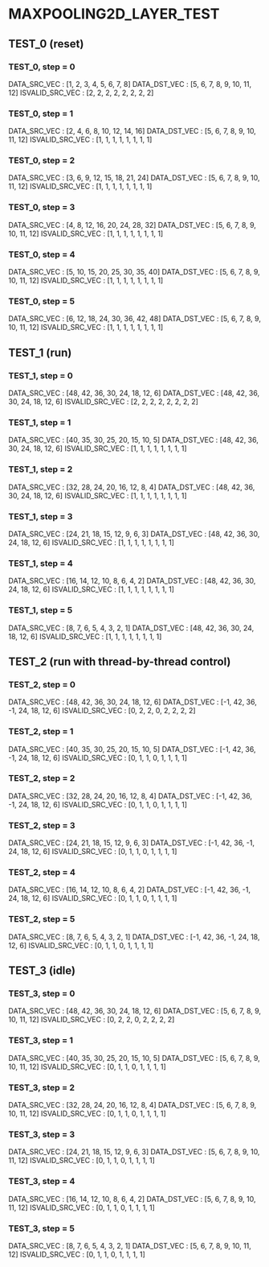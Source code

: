 # MAXPOOLING2D_LAYER_TEST

## TEST_0 (reset)

### TEST_0, step = 0

DATA_SRC_VEC : [1, 2, 3, 4, 5, 6, 7, 8]
DATA_DST_VEC : [5, 6, 7, 8, 9, 10, 11, 12]
ISVALID_SRC_VEC : [2, 2, 2, 2, 2, 2, 2, 2]

### TEST_0, step = 1

DATA_SRC_VEC : [2, 4, 6, 8, 10, 12, 14, 16]
DATA_DST_VEC : [5, 6, 7, 8, 9, 10, 11, 12]
ISVALID_SRC_VEC : [1, 1, 1, 1, 1, 1, 1, 1]

### TEST_0, step = 2

DATA_SRC_VEC : [3, 6, 9, 12, 15, 18, 21, 24]
DATA_DST_VEC : [5, 6, 7, 8, 9, 10, 11, 12]
ISVALID_SRC_VEC : [1, 1, 1, 1, 1, 1, 1, 1]

### TEST_0, step = 3

DATA_SRC_VEC : [4, 8, 12, 16, 20, 24, 28, 32]
DATA_DST_VEC : [5, 6, 7, 8, 9, 10, 11, 12]
ISVALID_SRC_VEC : [1, 1, 1, 1, 1, 1, 1, 1]

### TEST_0, step = 4

DATA_SRC_VEC : [5, 10, 15, 20, 25, 30, 35, 40]
DATA_DST_VEC : [5, 6, 7, 8, 9, 10, 11, 12]
ISVALID_SRC_VEC : [1, 1, 1, 1, 1, 1, 1, 1]

### TEST_0, step = 5

DATA_SRC_VEC : [6, 12, 18, 24, 30, 36, 42, 48]
DATA_DST_VEC : [5, 6, 7, 8, 9, 10, 11, 12]
ISVALID_SRC_VEC : [1, 1, 1, 1, 1, 1, 1, 1]

## TEST_1 (run)

### TEST_1, step = 0

DATA_SRC_VEC : [48, 42, 36, 30, 24, 18, 12, 6]
DATA_DST_VEC : [48, 42, 36, 30, 24, 18, 12, 6]
ISVALID_SRC_VEC : [2, 2, 2, 2, 2, 2, 2, 2]

### TEST_1, step = 1

DATA_SRC_VEC : [40, 35, 30, 25, 20, 15, 10, 5]
DATA_DST_VEC : [48, 42, 36, 30, 24, 18, 12, 6]
ISVALID_SRC_VEC : [1, 1, 1, 1, 1, 1, 1, 1]

### TEST_1, step = 2

DATA_SRC_VEC : [32, 28, 24, 20, 16, 12, 8, 4]
DATA_DST_VEC : [48, 42, 36, 30, 24, 18, 12, 6]
ISVALID_SRC_VEC : [1, 1, 1, 1, 1, 1, 1, 1]

### TEST_1, step = 3

DATA_SRC_VEC : [24, 21, 18, 15, 12, 9, 6, 3]
DATA_DST_VEC : [48, 42, 36, 30, 24, 18, 12, 6]
ISVALID_SRC_VEC : [1, 1, 1, 1, 1, 1, 1, 1]

### TEST_1, step = 4

DATA_SRC_VEC : [16, 14, 12, 10, 8, 6, 4, 2]
DATA_DST_VEC : [48, 42, 36, 30, 24, 18, 12, 6]
ISVALID_SRC_VEC : [1, 1, 1, 1, 1, 1, 1, 1]

### TEST_1, step = 5

DATA_SRC_VEC : [8, 7, 6, 5, 4, 3, 2, 1]
DATA_DST_VEC : [48, 42, 36, 30, 24, 18, 12, 6]
ISVALID_SRC_VEC : [1, 1, 1, 1, 1, 1, 1, 1]

## TEST_2 (run with thread-by-thread control)

### TEST_2, step = 0

DATA_SRC_VEC : [48, 42, 36, 30, 24, 18, 12, 6]
DATA_DST_VEC : [-1, 42, 36, -1, 24, 18, 12, 6]
ISVALID_SRC_VEC : [0, 2, 2, 0, 2, 2, 2, 2]

### TEST_2, step = 1

DATA_SRC_VEC : [40, 35, 30, 25, 20, 15, 10, 5]
DATA_DST_VEC : [-1, 42, 36, -1, 24, 18, 12, 6]
ISVALID_SRC_VEC : [0, 1, 1, 0, 1, 1, 1, 1]

### TEST_2, step = 2

DATA_SRC_VEC : [32, 28, 24, 20, 16, 12, 8, 4]
DATA_DST_VEC : [-1, 42, 36, -1, 24, 18, 12, 6]
ISVALID_SRC_VEC : [0, 1, 1, 0, 1, 1, 1, 1]

### TEST_2, step = 3

DATA_SRC_VEC : [24, 21, 18, 15, 12, 9, 6, 3]
DATA_DST_VEC : [-1, 42, 36, -1, 24, 18, 12, 6]
ISVALID_SRC_VEC : [0, 1, 1, 0, 1, 1, 1, 1]

### TEST_2, step = 4

DATA_SRC_VEC : [16, 14, 12, 10, 8, 6, 4, 2]
DATA_DST_VEC : [-1, 42, 36, -1, 24, 18, 12, 6]
ISVALID_SRC_VEC : [0, 1, 1, 0, 1, 1, 1, 1]

### TEST_2, step = 5

DATA_SRC_VEC : [8, 7, 6, 5, 4, 3, 2, 1]
DATA_DST_VEC : [-1, 42, 36, -1, 24, 18, 12, 6]
ISVALID_SRC_VEC : [0, 1, 1, 0, 1, 1, 1, 1]

## TEST_3 (idle)

### TEST_3, step = 0

DATA_SRC_VEC : [48, 42, 36, 30, 24, 18, 12, 6]
DATA_DST_VEC : [5, 6, 7, 8, 9, 10, 11, 12]
ISVALID_SRC_VEC : [0, 2, 2, 0, 2, 2, 2, 2]

### TEST_3, step = 1

DATA_SRC_VEC : [40, 35, 30, 25, 20, 15, 10, 5]
DATA_DST_VEC : [5, 6, 7, 8, 9, 10, 11, 12]
ISVALID_SRC_VEC : [0, 1, 1, 0, 1, 1, 1, 1]

### TEST_3, step = 2

DATA_SRC_VEC : [32, 28, 24, 20, 16, 12, 8, 4]
DATA_DST_VEC : [5, 6, 7, 8, 9, 10, 11, 12]
ISVALID_SRC_VEC : [0, 1, 1, 0, 1, 1, 1, 1]

### TEST_3, step = 3

DATA_SRC_VEC : [24, 21, 18, 15, 12, 9, 6, 3]
DATA_DST_VEC : [5, 6, 7, 8, 9, 10, 11, 12]
ISVALID_SRC_VEC : [0, 1, 1, 0, 1, 1, 1, 1]

### TEST_3, step = 4

DATA_SRC_VEC : [16, 14, 12, 10, 8, 6, 4, 2]
DATA_DST_VEC : [5, 6, 7, 8, 9, 10, 11, 12]
ISVALID_SRC_VEC : [0, 1, 1, 0, 1, 1, 1, 1]

### TEST_3, step = 5

DATA_SRC_VEC : [8, 7, 6, 5, 4, 3, 2, 1]
DATA_DST_VEC : [5, 6, 7, 8, 9, 10, 11, 12]
ISVALID_SRC_VEC : [0, 1, 1, 0, 1, 1, 1, 1]

